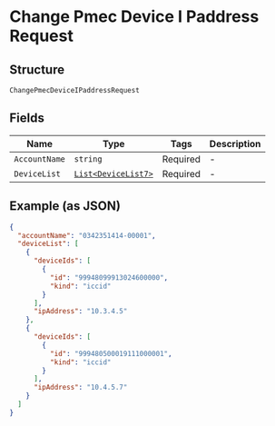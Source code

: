 
# Change Pmec Device I Paddress Request

## Structure

`ChangePmecDeviceIPaddressRequest`

## Fields

| Name | Type | Tags | Description |
|  --- | --- | --- | --- |
| `AccountName` | `string` | Required | - |
| `DeviceList` | [`List<DeviceList7>`](../../doc/models/device-list-7.md) | Required | - |

## Example (as JSON)

```json
{
  "accountName": "0342351414-00001",
  "deviceList": [
    {
      "deviceIds": [
        {
          "id": "99948099913024600000",
          "kind": "iccid"
        }
      ],
      "ipAddress": "10.3.4.5"
    },
    {
      "deviceIds": [
        {
          "id": "999480500019111000001",
          "kind": "iccid"
        }
      ],
      "ipAddress": "10.4.5.7"
    }
  ]
}
```

